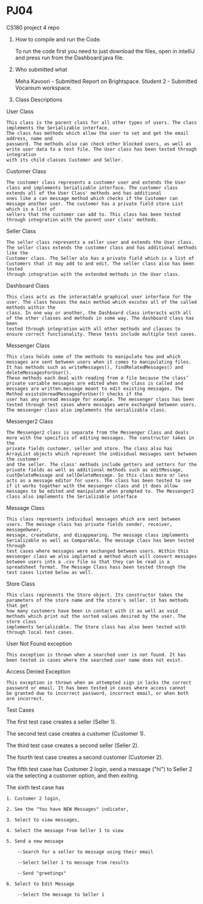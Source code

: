 # PJ04
CS180 project 4 repo

1. How to compile and run the Code.

	To run the code first you need to just download the files, open in intelliJ and press run from the Dashboard.java file.

2. Who submitted what
	
	Meha Kavoori - Submitted Report on Brightspace. Student 2 - Submitted Vocareum workspace.

3. Class Descriptions
	
  User Class
  
    This class is the parent class for all other types of users. The class implements the Serializable interface.
    The class has methods which allow the user to set and get the email address, name and 
    password. The methods also can check other blocked users, as well as write user data to a text file. The User class has been tested through integration
    with its child classes Customer and Seller.
    
    
  Customer Class
  
    The customer class represents a customer user and extends the User class and implements Serializable interface. The customer class extends all of the User Class' methods and has additional 
    ones like a can message method which checks if the Customer can message another user. The customer has a private field store List which is a list of
    sellers that the customer can add to. This class has been tested through integration with the parent user class' methods.
    
  Seller Class
  
    The seller class represents a seller user and extends the User class. The seller class extends the customer class and has additional methods like the 
    Customer class. The Seller alo has a private field which is a list of Customers that it may add to and edit. The seller class also has been tested
    through integration with the extended methods in the User class.
    
  Dashboard Class
  
  	This class acts as the interactable graphical user interface for the user. The class houses the main method which excutes all of the called methods within the
	class. In one way or another, the Dashboard class interacts with all of the other classes and methods in some way. The dashboard class has been
	tested through integration with all other methods and classes to ensure correct functionality. These tests include multiple test cases. 
  
  Messenger Class
  
  	This class holds some of the methods to manipulate how and which messages are sent between users when it comes to manipulating files. It has methods such as writeMessages(), findRelatedMessages() and deleteMessagesForUser().
	These methods each deal with reading from a file because the class’ private variable messages are edited when the class is called and messages are written.message meant to edit existing messages. The Method existsUnreadMessagesForUser() checks if the 
	user has any unread message for example. The messenger class has been tested through test cases where messages were exchanged between users. The messenger class also implements the serializable class.
  
  Messenger2 Class
  
  	The Messenger2 class is separate from the Messenger Class and deals more with the specifics of editing messages. The constructor takes in the 
	private fields customer, seller and store. The class also has ArrayList objects which represent the individual messages sent between the customer
	and the seller. The class' methods include getters and setters for the private fields as well as additional methods such as editMessage, 
	custDeleteMessage and sellDeleteMessage. So this class more or less acts as a message editor for users. The class has been tested to see if it works together with the messenger class and it does allow messages to be edited and manipulate when prompted to. The Messenger2 class also implements the Serializable interface
	
  Message Class
  	
	This class represents individual messages which are sent between users. The message class has private fields sender, receiver, messageOwner,
	message, createDate, and disappearing. The message class implements Serializable as well as Comparable. The message class has been tested through 
	test cases where messages were exchanged between users. Within this messenger class we also implanted a method which will convert messages between users into a .csv file so that they can be read in a spreadsheet format. The Message Class hass been tested through the test cases listed below as well.
  
  Store Class
  
  	This class represents the Store object. Its constructor takes the parameters of the store name and the store's seller. it has methods that get
	how many customers have been in contact with it as well as void methods which print out the sorted values desired by the user. The store class
	implements Serializable. The Store class has also been tested with through local test cases.
  
  User Not Found exception
  
  	This exception is thrown when a searched user is not found. It has been tested in cases where the searched user name does not exist.
	
  Access Denied Exception
  
  	This exception is thrown when an attempted sign in lacks the correct password or email. It has been tested in cases where access cannot
	be granted due to incorrect password, incorrect email, or when both are incorrect.

  Test Cases 
  
  The first test case creates a seller (Seller 1). 
  
  The second test case creates a customer (Customer 1). 
  
  The third test case creates a second seller (Seller 2). 
  
  The fourth test case creates a second customer (Customer 2). 
  
  The fifth test case has Customer 2 login, send a message ("hi") to Seller 2 via the selecting a customer option, and then exiting.
  
  The sixth test case has 
  
    1. Customer 2 login, 
	
    2. See the "You have NEW Messages" indicator, 
	
    3. Select to view messages, 
	
    4. Select the message from Seller 1 to view
	
    5. Send a new message
	
        --Search for a seller to message using their email
		
        --Select Seller 1 to message from results
		
        --Send "greetings"
		
    6. Select to Edit Message
	
        --Select the message to Seller 1
